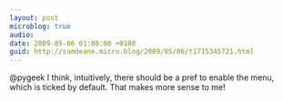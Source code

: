```yaml
---
layout: post
microblog: true
audio: 
date: 2009-05-06 01:00:00 +0100
guid: http://samdeane.micro.blog/2009/05/06/t1715345721.html
---
```

@pygeek  I think, intuitively, there should be a pref to enable the menu, which is ticked by default. That makes more sense to me!
